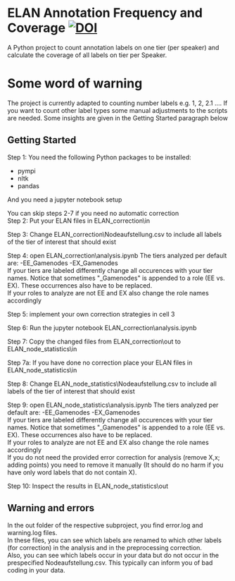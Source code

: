# ELAN Annotation Frequency and Coverage [![DOI](https://zenodo.org/badge/650614973.svg)](https://zenodo.org/badge/latestdoi/650614973)
A Python project to count annotation labels on one tier (per speaker) and calculate the coverage of all labels on tier per Speaker.
# Some word of warning
The project is currently adapted to counting number labels e.g. 1, 2, 2.1 .... If you want to count other label types some manual adjustments to the scripts are needed. Some insights are given in the Getting Started paragraph below
## Getting Started
Step 1: You need the following Python packages to be installed:
- pympi
- nltk
- pandas
  
And you need a jupyter notebook setup  
  
You can skip steps 2-7 if you need no automatic correction  
Step 2: Put your ELAN files in ELAN_correction\in  
  
Step 3: Change ELAN_correction\Nodeaufstellung.csv to include all labels of the tier of interest that should exist  
  
Step 4: open ELAN_correction\analysis.ipynb
The tiers analyzed per default are:
-EE_Gamenodes
-EX_Gamenodes  
If your tiers are labeled differently change all occurences with your tier names. Notice that sometimes "_Gamenodes" is appended to a role (EE vs. EX). These occurrences also have to be replaced.  
If your roles to analyze are not EE and EX also change the role names accordingly  
  
Step 5: implement your own correction strategies in cell 3  

Step 6: Run the jupyter notebook ELAN_correction\analysis.ipynb  

Step 7: Copy the changed files from ELAN_correction\out to ELAN_node_statistics\in  

Step 7a: If you have done no correction place your ELAN files in ELAN_node_statistics\in  

Step 8:  Change ELAN_node_statistics\Nodeaufstellung.csv to include all labels of the tier of interest that should exist  

Step 9: open ELAN_node_statistics\analysis.ipynb
The tiers analyzed per default are:
-EE_Gamenodes
-EX_Gamenodes  
If your tiers are labeled differently change all occurences with your tier names. Notice that sometimes "_Gamenodes" is appended to a role (EE vs. EX). These occurrences also have to be replaced.    
If your roles to analyze are not EE and EX also change the role names accordingly  
If you do not need the provided error correction for analysis (remove X,x; adding points) you need to remove it manually (It should do no harm if you have only word labels that do not contain X).   

Step 10: Inspect the results in ELAN_node_statistics\out  

## Warning and errors
In the out folder of the respective subproject, you find error.log and warning.log files.   
In these files, you can see which labels are renamed to which other labels (for correction) in the analysis and in the preprocessing correction.  
Also, you can see which labels occur in your data but do not occur in the prespecified Nodeaufstellung.csv. This typically can inform you of bad coding in your data.
